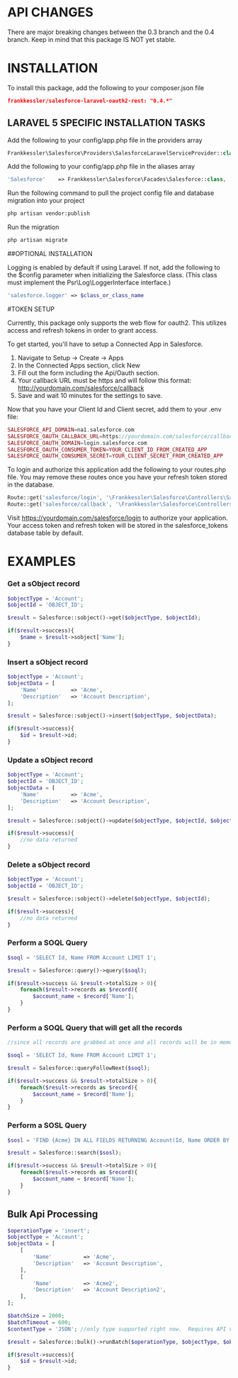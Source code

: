 # API CHANGES
There are major breaking changes between the 0.3 branch and the 0.4 branch.  Keep in mind that this package IS NOT yet stable.

# INSTALLATION

To install this package, add the following to your composer.json file

```json
frankkessler/salesforce-laravel-oauth2-rest: "0.4.*"
```

## LARAVEL 5 SPECIFIC INSTALLATION TASKS
Add the following to your config/app.php file in the providers array

```php
Frankkessler\Salesforce\Providers\SalesforceLaravelServiceProvider::class,
```

Add the following to your config/app.php file in the aliases array

```php
'Salesforce'    => Frankkessler\Salesforce\Facades\Salesforce::class,
```

Run the following command to pull the project config file and database migration into your project

```bash
php artisan vendor:publish
```

Run the migration

```bash
php artisan migrate
```

##OPTIONAL INSTALLATION

Logging is enabled by default if using Laravel.  If not, add the following to the $config parameter when initializing the Salesforce class.  (This class must implement the Psr\Log\LoggerInterface interface.)

```php
'salesforce.logger' => $class_or_class_name
```

#TOKEN SETUP

Currently, this package only supports the web flow for oauth2.  This utilizes access and refresh tokens in order to grant access.

To get started, you'll have to setup a Connected App in Salesforce.
1. Navigate to Setup -> Create -> Apps
2. In the Connected Apps section, click New
3. Fill out the form including the Api/Oauth section.
  1. Your callback URL must be https and will follow this format: http://yourdomain.com/salesforce/callback
4. Save and wait 10 minutes for the settings to save.

Now that you have your Client Id and Client secret, add them to your .env file:

```php
SALESFORCE_API_DOMAIN=na1.salesforce.com
SALESFORCE_OAUTH_CALLBACK_URL=https://yourdomain.com/salesforce/callback
SALESFORCE_OAUTH_DOMAIN=login.salesforce.com
SALESFORCE_OAUTH_CONSUMER_TOKEN=YOUR_CLIENT_ID_FROM_CREATED_APP
SALESFORCE_OAUTH_CONSUMER_SECRET=YOUR_CLIENT_SECRET_FROM_CREATED_APP
```

To login and authorize this application add the following to your routes.php file.  You may remove these routes once you have your refresh token stored in the database.

```php
Route::get('salesforce/login', '\Frankkessler\Salesforce\Controllers\SalesforceController@login_form');
Route::get('salesforce/callback', '\Frankkessler\Salesforce\Controllers\SalesforceController@process_authorization_callback');
```

Visit https://yourdomain.com/salesforce/login to authorize your application.  Your access token and refresh token will be stored in the salesforce_tokens database table by default.

# EXAMPLES


### Get a sObject record

```php
$objectType = 'Account';
$objectId = 'OBJECT_ID';

$result = Salesforce::sobject()->get($objectType, $objectId);

if($result->success){
    $name = $result->sobject['Name'];
}
```

### Insert a sObject record

```php
$objectType = 'Account';
$objectData = [
    'Name'          => 'Acme',
    'Description'   => 'Account Description',
];

$result = Salesforce::sobject()->insert($objectType, $objectData);

if($result->success){
    $id = $result->id;
}
```

### Update a sObject record

```php
$objectType = 'Account';
$objectId = 'OBJECT_ID';
$objectData = [
    'Name'          => 'Acme',
    'Description'   => 'Account Description',
];

$result = Salesforce::sobject()->update($objectType, $objectId, $objectData);

if($result->success){
    //no data returned
}
```

### Delete a sObject record

```php
$objectType = 'Account';
$objectId = 'OBJECT_ID';

$result = Salesforce::sobject()->delete($objectType, $objectId);

if($result->success){
    //no data returned
}
```

### Perform a SOQL Query

```php
$soql = 'SELECT Id, Name FROM Account LIMIT 1';

$result = Salesforce::query()->query($soql);

if($result->success && $result->totalSize > 0){
    foreach($result->records as $record){
        $account_name = $record['Name'];
    }
}
```

### Perform a SOQL Query that will get all the records

```php
//since all records are grabbed at once and all records will be in memory, test the max size of the data you would like to use with this function before running in production.  Large data sets could throw PHP OUT OF MEMORY errors.

$soql = 'SELECT Id, Name FROM Account LIMIT 1';

$result = Salesforce::queryFollowNext($soql);

if($result->success && $result->totalSize > 0){
    foreach($result->records as $record){
        $account_name = $record['Name'];
    }
}
```

### Perform a SOSL Query

```php
$sosl = 'FIND {Acme} IN ALL FIELDS RETURNING Account(Id, Name ORDER BY LastModifiedDate DESC LIMIT 3)'; 

$result = Salesforce::search($sosl);

if($result->success && $result->totalSize > 0){
    foreach($result->records as $record){
        $account_name = $record['Name'];
    }
}
```

## Bulk Api Processing

```php
$operationType = 'insert';
$objectType = 'Account';
$objectData = [
    [
        'Name'          => 'Acme',
        'Description'   => 'Account Description',
    ],
    [
        'Name'          => 'Acme2',
        'Description'   => 'Account Description2',
    ],
];

$batchSize = 2000;
$batchTimeout = 600;
$contentType = 'JSON'; //only type supported right now.  Requires API version 36 or higher

$result = Salesforce::bulk()->runBatch($operationType, $objectType, $objectData, $batchSize=2000, $batchTimeout=600, $contentType='JSON', $pollIntervalSeconds=5);

if($result->success){
    $id = $result->id;
}
```